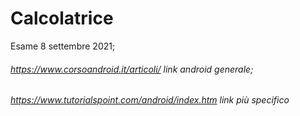 # Calcolatrice
Esame 8 settembre 2021;
###### https://www.corsoandroid.it/articoli/ link android generale;
###### https://www.tutorialspoint.com/android/index.htm link più specifico
